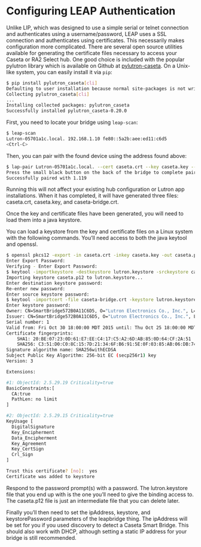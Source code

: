 # Configuring LEAP Authentication

Unlike LIP, which was designed to use a simple serial or telnet connection and authenticates using a username/password, LEAP uses a SSL connection and authenticates using certificates.
This necessarily makes configuration more complicated.
There are several open source utilities available for generating the certificate files necessary to access your Caseta or RA2 Select hub.
One good choice is included with the popular pylutron library which is available on Github at [pylutron-caseta](https://github.com/gurumitts/pylutron-caseta).
On a Unix-like system, you can easily install it via `pip`:

```bash
$ pip install pylutron_caseta[cli]
Defaulting to user installation because normal site-packages is not writeable
Collecting pylutron_caseta[cli]
...
Installing collected packages: pylutron_caseta
Successfully installed pylutron_caseta-0.20.0
```

First, you need to locate your bridge using `leap-scan`:

```bash
$ leap-scan
Lutron-05701a1c.local. 192.168.1.10 fe80::5a2b:aee:ed11:c6d5
<Ctrl-C>
```

Then, you can pair with the found device using the address found above:

```bash
$ lap-pair Lutron-05701a1c.local. --cert caseta.crt --key caseta.key --cacert caseta-bridge.crt
Press the small black button on the back of the bridge to complete pairing.
Successfully paired with 1.119
```

Running this will not affect your existing hub configuration or Lutron app installations.
When it has completed, it will have generated three files: caseta.crt, caseta.key, and caseta-bridge.crt.

Once the key and certificate files have been generated, you will need to load them into a java keystore.

You can load a keystore from the key and certificate files on a Linux system with the following commands.
You’ll need access to both the java keytool and openssl.

```bash
$ openssl pkcs12 -export -in caseta.crt -inkey caseta.key -out caseta.p12 -name caseta
Enter Export Password:
Verifying - Enter Export Password:
$ keytool -importkeystore -destkeystore lutron.keystore -srckeystore caseta.p12 -srcstoretype PKCS12 -alias caseta
Importing keystore caseta.p12 to lutron.keystore...
Enter destination keystore password:  
Re-enter new password: 
Enter source keystore password: 
$ keytool -importcert -file caseta-bridge.crt -keystore lutron.keystore -alias caseta-bridge
Enter keystore password:  
Owner: CN=SmartBridge572B0A11C6D5, O="Lutron Electronics Co., Inc.", L=Coopersburg, ST=Pennsylvania, C=US
Issuer: CN=SmartBridge572B0A11C6D5, O="Lutron Electronics Co., Inc.", L=Coopersburg, ST=Pennsylvania, C=US
Serial number: 1
Valid from: Fri Oct 30 18:00:00 MDT 2015 until: Thu Oct 25 18:00:00 MDT 2035
Certificate fingerprints:
    SHA1: 20:BE:07:23:0D:61:E7:EE:C4:17:C5:A2:6D:AB:85:0D:64:CF:2A:51
    SHA256: C3:51:D0:C0:8C:15:7D:21:34:6F:B6:91:5E:0F:03:85:AB:06:DB:74:63:2D:7B:22:F2:1C:CB:12:7E:3C:29:E2
Signature algorithm name: SHA256withECDSA
Subject Public Key Algorithm: 256-bit EC (secp256r1) key
Version: 3

Extensions: 

#1: ObjectId: 2.5.29.19 Criticality=true
BasicConstraints:[
  CA:true
  PathLen: no limit
]

#2: ObjectId: 2.5.29.15 Criticality=true
KeyUsage [
  DigitalSignature
  Key_Encipherment
  Data_Encipherment
  Key_Agreement
  Key_CertSign
  Crl_Sign
]

Trust this certificate? [no]:  yes
Certificate was added to keystore
```

Respond to the password prompt(s) with a password.
The lutron.keystore file that you end up with is the one you’ll need to give the binding access to.
The caseta.p12 file is just an intermediate file that you can delete later.

Finally you’ll then need to set the ipAddress, keystore, and keystorePassword parameters of the leapbridge thing.
The ipAddress will be set for you if you used discovery to detect a Caseta Smart Bridge.
This should also work with DHCP, although setting a static IP address for your bridge is still recommended.
